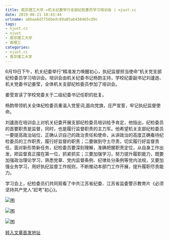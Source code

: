 ```yaml
---
title: 南京理工大学->机关纪委举行支部纪检委员学习培训会 | njust.cc
date: 2019-06-21 18:43:44
urlname: a8baa6d7756bedc89a85ab438465cd9c
tags: 
- njust.cc
- njust
- 南京理工大学
- 南理工
categories:
- njust.cc
- 南京理工大学
---
```



6月19日下午，机关纪委举行“精准发力唤醒初心，执纪监督担当使命”机关党支部纪检委员学习培训会。培训会由机关纪委书记杨韵主持，学校纪委副书记刘逶迤、机关党委书记姜莹，全体机关支部纪检委员参加了培训会。

姜莹宣读了学校党委关于二级纪委书记任职的批复。

杨韵带领机关全体纪检委员重温入党誓词,面向党旗，庄严宣誓，牢记执纪监督使命。

刘逶迤在培训会上对机关纪委开展支部纪检委员培训给予肯定，他指出，纪检委员的首要职责是监督，同时，也是履行监督职责的主力军。他希望机关支部纪检委员一要提高政治站位，正确认识自己的政治责任和使命，从讲政治的高度正确看待纪检委员的工作职责，履行好监督的职责；二要做到守土尽责，切实履行好监督责任，面对新形势新任务，纪检委员要深刻理解，准确把握职责定位，从自身工作出发，把监督真正摆在第一位，抓紧抓实；三要加强学习，努力提升履职能力，既要加强政治理论学习，熟悉党章、党内监督条例、纪律处分条例等党内法规，又要加强业务学习，用好执纪监督工作规则，不断推动本部门工作开展，提升履职尽责能力。

学习会上，纪检委员们共同观看了中共江苏省纪委、江苏省监委警示教育片《必须坚持共产党人“赶考”初心》。



![图](http://zs.njust.edu.cn/_upload/article/images/7e/62/d02bf63a4866b25a35fcccb7244d/b7ba4230-4f50-4b14-ac96-514536e182af.jpg)

![图](http://zs.njust.edu.cn/_upload/article/images/7e/62/d02bf63a4866b25a35fcccb7244d/b0c4d318-4968-4f47-8713-94a66bd6bb52.jpg)

![图](http://zs.njust.edu.cn/_upload/article/images/7e/62/d02bf63a4866b25a35fcccb7244d/e28d0ac6-39a7-405f-97d9-0f0969f63bb0.jpg)

[转入文章首发地址](http://zs.njust.edu.cn/1d/c0/c4621a204224/page.htm)
